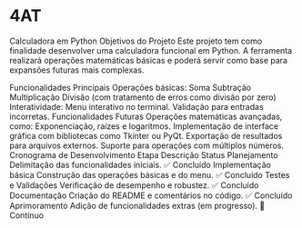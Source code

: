 ﻿# 4AT
Calculadora em Python
Objetivos do Projeto
Este projeto tem como finalidade desenvolver uma calculadora funcional em Python. A ferramenta realizará operações matemáticas básicas e poderá servir como base para expansões futuras mais complexas.

Funcionalidades Principais
Operações básicas:
Soma
Subtração
Multiplicação
Divisão (com tratamento de erros como divisão por zero)
Interatividade:
Menu interativo no terminal.
Validação para entradas incorretas.
Funcionalidades Futuras
Operações matemáticas avançadas, como:
Exponenciação, raízes e logaritmos.
Implementação de interface gráfica com bibliotecas como Tkinter ou PyQt.
Exportação de resultados para arquivos externos.
Suporte para operações com múltiplos números.
Cronograma de Desenvolvimento
Etapa	Descrição	Status
Planejamento	Delimitação das funcionalidades iniciais.	✅ Concluído
Implementação básica	Construção das operações básicas e do menu.	✅ Concluído
Testes e Validações	Verificação de desempenho e robustez.	✅ Concluído
Documentação	Criação do README e comentários no código.	✅ Concluído
Aprimoramento	Adição de funcionalidades extras (em progresso).	🔄 Contínuo


